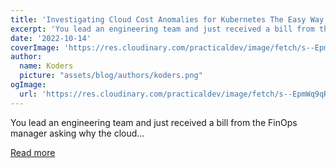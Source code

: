 ```yaml
---
title: 'Investigating Cloud Cost Anomalies for Kubernetes The Easy Way'
excerpt: 'You lead an engineering team and just received a bill from the FinOps manager asking why the cloud...'
date: '2022-10-14'
coverImage: 'https://res.cloudinary.com/practicaldev/image/fetch/s--EpmWq9qR--/c_imagga_scale,f_auto,fl_progressive,h_420,q_auto,w_1000/https://dev-to-uploads.s3.amazonaws.com/uploads/articles/bh7sdxsjy28jxowqm3rp.png'
author:
  name: Koders
  picture: "assets/blog/authors/koders.png"
ogImage:
  url: 'https://res.cloudinary.com/practicaldev/image/fetch/s--EpmWq9qR--/c_imagga_scale,f_auto,fl_progressive,h_420,q_auto,w_1000/https://dev-to-uploads.s3.amazonaws.com/uploads/articles/bh7sdxsjy28jxowqm3rp.png'
---
```


You lead an engineering team and just received a bill from the FinOps manager asking why the cloud...

[Read more](https://dev.to/castai/investigating-cloud-cost-anomalies-for-kubernetes-the-easy-way-6mf)
